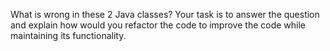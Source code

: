 What is wrong in these 2 Java classes?
Your task is to answer the question and explain how would you refactor the code to improve the code while maintaining its functionality.